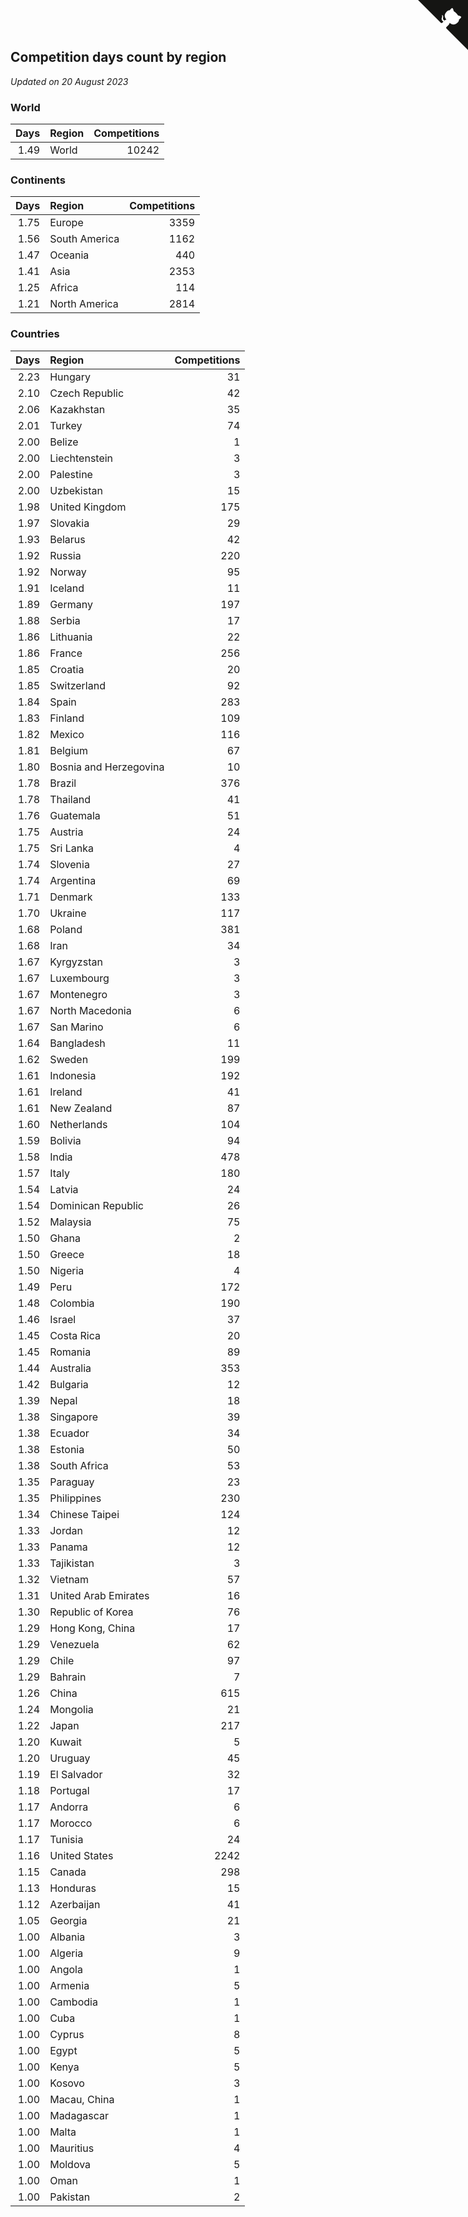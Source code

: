## Competition days count by region

*Updated on 20 August 2023*


### World

| Days | Region | Competitions |
| ---: | :--- | ---: |
| 1.49 | World | 10242 |

### Continents

| Days | Region | Competitions |
| ---: | :--- | ---: |
| 1.75 | Europe | 3359 |
| 1.56 | South America | 1162 |
| 1.47 | Oceania | 440 |
| 1.41 | Asia | 2353 |
| 1.25 | Africa | 114 |
| 1.21 | North America | 2814 |

### Countries

| Days | Region | Competitions |
| ---: | :--- | ---: |
| 2.23 | Hungary | 31 |
| 2.10 | Czech Republic | 42 |
| 2.06 | Kazakhstan | 35 |
| 2.01 | Turkey | 74 |
| 2.00 | Belize | 1 |
| 2.00 | Liechtenstein | 3 |
| 2.00 | Palestine | 3 |
| 2.00 | Uzbekistan | 15 |
| 1.98 | United Kingdom | 175 |
| 1.97 | Slovakia | 29 |
| 1.93 | Belarus | 42 |
| 1.92 | Russia | 220 |
| 1.92 | Norway | 95 |
| 1.91 | Iceland | 11 |
| 1.89 | Germany | 197 |
| 1.88 | Serbia | 17 |
| 1.86 | Lithuania | 22 |
| 1.86 | France | 256 |
| 1.85 | Croatia | 20 |
| 1.85 | Switzerland | 92 |
| 1.84 | Spain | 283 |
| 1.83 | Finland | 109 |
| 1.82 | Mexico | 116 |
| 1.81 | Belgium | 67 |
| 1.80 | Bosnia and Herzegovina | 10 |
| 1.78 | Brazil | 376 |
| 1.78 | Thailand | 41 |
| 1.76 | Guatemala | 51 |
| 1.75 | Austria | 24 |
| 1.75 | Sri Lanka | 4 |
| 1.74 | Slovenia | 27 |
| 1.74 | Argentina | 69 |
| 1.71 | Denmark | 133 |
| 1.70 | Ukraine | 117 |
| 1.68 | Poland | 381 |
| 1.68 | Iran | 34 |
| 1.67 | Kyrgyzstan | 3 |
| 1.67 | Luxembourg | 3 |
| 1.67 | Montenegro | 3 |
| 1.67 | North Macedonia | 6 |
| 1.67 | San Marino | 6 |
| 1.64 | Bangladesh | 11 |
| 1.62 | Sweden | 199 |
| 1.61 | Indonesia | 192 |
| 1.61 | Ireland | 41 |
| 1.61 | New Zealand | 87 |
| 1.60 | Netherlands | 104 |
| 1.59 | Bolivia | 94 |
| 1.58 | India | 478 |
| 1.57 | Italy | 180 |
| 1.54 | Latvia | 24 |
| 1.54 | Dominican Republic | 26 |
| 1.52 | Malaysia | 75 |
| 1.50 | Ghana | 2 |
| 1.50 | Greece | 18 |
| 1.50 | Nigeria | 4 |
| 1.49 | Peru | 172 |
| 1.48 | Colombia | 190 |
| 1.46 | Israel | 37 |
| 1.45 | Costa Rica | 20 |
| 1.45 | Romania | 89 |
| 1.44 | Australia | 353 |
| 1.42 | Bulgaria | 12 |
| 1.39 | Nepal | 18 |
| 1.38 | Singapore | 39 |
| 1.38 | Ecuador | 34 |
| 1.38 | Estonia | 50 |
| 1.38 | South Africa | 53 |
| 1.35 | Paraguay | 23 |
| 1.35 | Philippines | 230 |
| 1.34 | Chinese Taipei | 124 |
| 1.33 | Jordan | 12 |
| 1.33 | Panama | 12 |
| 1.33 | Tajikistan | 3 |
| 1.32 | Vietnam | 57 |
| 1.31 | United Arab Emirates | 16 |
| 1.30 | Republic of Korea | 76 |
| 1.29 | Hong Kong, China | 17 |
| 1.29 | Venezuela | 62 |
| 1.29 | Chile | 97 |
| 1.29 | Bahrain | 7 |
| 1.26 | China | 615 |
| 1.24 | Mongolia | 21 |
| 1.22 | Japan | 217 |
| 1.20 | Kuwait | 5 |
| 1.20 | Uruguay | 45 |
| 1.19 | El Salvador | 32 |
| 1.18 | Portugal | 17 |
| 1.17 | Andorra | 6 |
| 1.17 | Morocco | 6 |
| 1.17 | Tunisia | 24 |
| 1.16 | United States | 2242 |
| 1.15 | Canada | 298 |
| 1.13 | Honduras | 15 |
| 1.12 | Azerbaijan | 41 |
| 1.05 | Georgia | 21 |
| 1.00 | Albania | 3 |
| 1.00 | Algeria | 9 |
| 1.00 | Angola | 1 |
| 1.00 | Armenia | 5 |
| 1.00 | Cambodia | 1 |
| 1.00 | Cuba | 1 |
| 1.00 | Cyprus | 8 |
| 1.00 | Egypt | 5 |
| 1.00 | Kenya | 5 |
| 1.00 | Kosovo | 3 |
| 1.00 | Macau, China | 1 |
| 1.00 | Madagascar | 1 |
| 1.00 | Malta | 1 |
| 1.00 | Mauritius | 4 |
| 1.00 | Moldova | 5 |
| 1.00 | Oman | 1 |
| 1.00 | Pakistan | 2 |


<a href="https://github.com/jonatanklosko/wca_statistics" class="github-corner" aria-label="View source on Github"><svg width="80" height="80" viewBox="0 0 250 250" style="fill:#151513; color:#fff; position: absolute; top: 0; border: 0; right: 0;" aria-hidden="true"><path d="M0,0 L115,115 L130,115 L142,142 L250,250 L250,0 Z"></path><path d="M128.3,109.0 C113.8,99.7 119.0,89.6 119.0,89.6 C122.0,82.7 120.5,78.6 120.5,78.6 C119.2,72.0 123.4,76.3 123.4,76.3 C127.3,80.9 125.5,87.3 125.5,87.3 C122.9,97.6 130.6,101.9 134.4,103.2" fill="currentColor" style="transform-origin: 130px 106px;" class="octo-arm"></path><path d="M115.0,115.0 C114.9,115.1 118.7,116.5 119.8,115.4 L133.7,101.6 C136.9,99.2 139.9,98.4 142.2,98.6 C133.8,88.0 127.5,74.4 143.8,58.0 C148.5,53.4 154.0,51.2 159.7,51.0 C160.3,49.4 163.2,43.6 171.4,40.1 C171.4,40.1 176.1,42.5 178.8,56.2 C183.1,58.6 187.2,61.8 190.9,65.4 C194.5,69.0 197.7,73.2 200.1,77.6 C213.8,80.2 216.3,84.9 216.3,84.9 C212.7,93.1 206.9,96.0 205.4,96.6 C205.1,102.4 203.0,107.8 198.3,112.5 C181.9,128.9 168.3,122.5 157.7,114.1 C157.9,116.9 156.7,120.9 152.7,124.9 L141.0,136.5 C139.8,137.7 141.6,141.9 141.8,141.8 Z" fill="currentColor" class="octo-body"></path></svg></a><style>.github-corner:hover .octo-arm{animation:octocat-wave 560ms ease-in-out}@keyframes octocat-wave{0%,100%{transform:rotate(0)}20%,60%{transform:rotate(-25deg)}40%,80%{transform:rotate(10deg)}}@media (max-width:500px){.github-corner:hover .octo-arm{animation:none}.github-corner .octo-arm{animation:octocat-wave 560ms ease-in-out}}</style>
